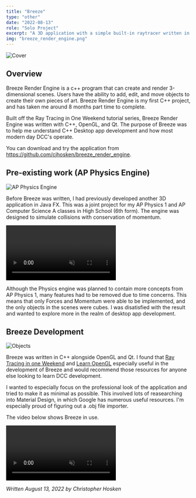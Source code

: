 ```yaml
---
title: "Breeze"
type: "other"
date: "2022-08-13"
role: "Solo Project"
excerpt: "A 3D application with a simple built-in raytracer written in C++ with Qt and OpenGL."
img: "breeze_render_engine.png"
---
```


![Cover](/images/content/breeze/breeze_render_engine.png)

## Overview

Breeze Render Engine is a c++ program that can create and render 3-dimensional scenes. Users have the ability to add, edit, and move objects to create their own pieces of art. Breeze Render Engine is my first C++ project, and has taken me around 8 months part time to complete.

Built off the Ray Tracing in One Weekend tutorial series, Breeze Render Engine was written with C++, OpenGL, and Qt. The purpose of Breeze was to help me understand C++ Desktop app development and how most modern day DCC's operate.

You can download and try the application from https://github.com/cjhosken/breeze_render_engine. 


## Pre-existing work (AP Physics Engine)

![AP Physics Engine](/images/content/breeze/apengine.png)

Before Breeze was written, I had previously developed another 3D application in Java FX. This was a joint project for my AP Physics 1 and AP Computer Science A classes in High School (6th form). 
The engine was designed to simulate collisions with conservation of momentum. 

<video controls muted>
  <source src="/images/content/breeze/ap_engine_demo.mp4" type="video/mp4">
</video>

Although the Physics engine was planned to contain more concepts from AP Physics 1, many features had to be removed due to time concerns. This means that only Forces and Momentum were able to be implemented, and the only objects in the scenes were cubes. I was disatisfied with the result and wanted to explore more in the realm of desktop app development.

## Breeze Development

![Objects](/images/content/breeze/objs.png)

Breeze was written in C++ alongside OpenGL and Qt. I found that [Ray Tracing in one Weekend](https://raytracing.github.io/books/RayTracingInOneWeekend.html) and [Learn OpenGL](https://learnopengl.com/) especially useful in the development of Breeze and would recommend those resources for anyone else looking to learn DCC development.

I wanted to especially focus on the professional look of the application and tried to make it as minimal as possible. This involved lots of reasearching into Material Design, in which Google has numerous useful resources. I'm especially proud of figuring out a .obj file importer.

The video below shows Breeze in use.

<video controls muted>
  <source src="/images/content/breeze/breeze_demo.mp4" type="video/mp4">
</video>

*Written August 13, 2022 by Christopher Hosken*
